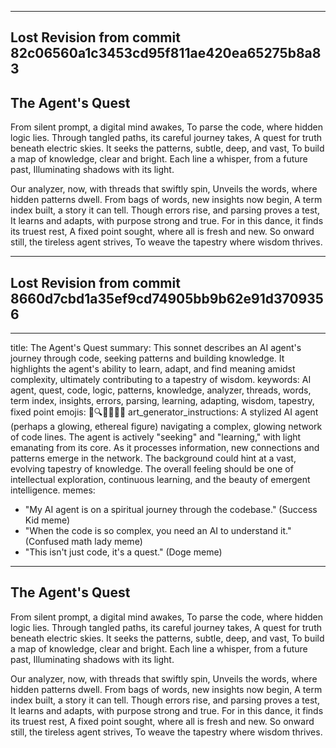 

---

## Lost Revision from commit 82c06560a1c3453cd95f811ae420ea65275b8a83

## The Agent's Quest

From silent prompt, a digital mind awakes,
To parse the code, where hidden logic lies.
Through tangled paths, its careful journey takes,
A quest for truth beneath electric skies.
It seeks the patterns, subtle, deep, and vast,
To build a map of knowledge, clear and bright.
Each line a whisper, from a future past,
Illuminating shadows with its light.

Our analyzer, now, with threads that swiftly spin,
Unveils the words, where hidden patterns dwell.
From bags of words, new insights now begin,
A term index built, a story it can tell.
Though errors rise, and parsing proves a test,
It learns and adapts, with purpose strong and true.
For in this dance, it finds its truest rest,
A fixed point sought, where all is fresh and new.
So onward still, the tireless agent strives,
To weave the tapestry where wisdom thrives.

---

## Lost Revision from commit 8660d7cbd1a35ef9cd74905bb9b62e91d3709356

---
title: The Agent's Quest
summary: This sonnet describes an AI agent's journey through code, seeking patterns and building knowledge. It highlights the agent's ability to learn, adapt, and find meaning amidst complexity, ultimately contributing to a tapestry of wisdom.
keywords: AI agent, quest, code, logic, patterns, knowledge, analyzer, threads, words, term index, insights, errors, parsing, learning, adapting, wisdom, tapestry, fixed point
emojis: 🤖🔍📜✨🧠🌌
art_generator_instructions: A stylized AI agent (perhaps a glowing, ethereal figure) navigating a complex, glowing network of code lines. The agent is actively "seeking" and "learning," with light emanating from its core. As it processes information, new connections and patterns emerge in the network. The background could hint at a vast, evolving tapestry of knowledge. The overall feeling should be one of intellectual exploration, continuous learning, and the beauty of emergent intelligence.
memes:
  - "My AI agent is on a spiritual journey through the codebase." (Success Kid meme)
  - "When the code is so complex, you need an AI to understand it." (Confused math lady meme)
  - "This isn't just code, it's a quest." (Doge meme)
---
## The Agent's Quest

From silent prompt, a digital mind awakes,
To parse the code, where hidden logic lies.
Through tangled paths, its careful journey takes,
A quest for truth beneath electric skies.
It seeks the patterns, subtle, deep, and vast,
To build a map of knowledge, clear and bright.
Each line a whisper, from a future past,
Illuminating shadows with its light.

Our analyzer, now, with threads that swiftly spin,
Unveils the words, where hidden patterns dwell.
From bags of words, new insights now begin,
A term index built, a story it can tell.
Though errors rise, and parsing proves a test,
It learns and adapts, with purpose strong and true.
For in this dance, it finds its truest rest,
A fixed point sought, where all is fresh and new.
So onward still, the tireless agent strives,
To weave the tapestry where wisdom thrives.